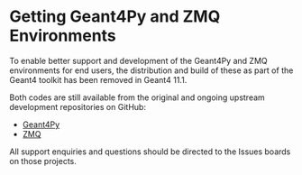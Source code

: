 # Getting Geant4Py and ZMQ Environments

To enable better support and development of the Geant4Py and ZMQ environments for
end users, the distribution and build of these as part of the Geant4 toolkit has
been removed in Geant4 11.1.

Both codes are still available from the original and ongoing upstream development
repositories on GitHub:

- [Geant4Py](https://github.com/koichi-murakami/g4python)
- [ZMQ](https://github.com/koichi-murakami/zmq-geant4)

All support enquiries and questions should be directed to the Issues boards on
those projects.
